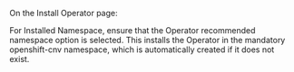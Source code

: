 On the Install Operator page:

For Installed Namespace, ensure that the Operator recommended namespace option is selected. This installs the Operator in the mandatory openshift-cnv namespace, which is automatically created if it does not exist.

